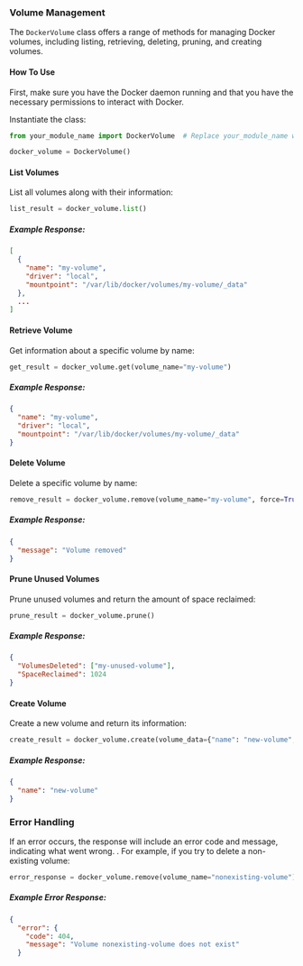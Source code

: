 ### Volume Management
The `DockerVolume` class offers a range of methods for managing Docker volumes, including listing, retrieving, deleting, pruning, and creating volumes.

#### How To Use

First, make sure you have the Docker daemon running and that you have the necessary permissions to interact with Docker.

Instantiate the class:

```python
from your_module_name import DockerVolume  # Replace your_module_name with the actual name of your module

docker_volume = DockerVolume()
```

#### List Volumes

List all volumes along with their information:

```python
list_result = docker_volume.list()
```

##### Example Response:

```json
[
  {
    "name": "my-volume",
    "driver": "local",
    "mountpoint": "/var/lib/docker/volumes/my-volume/_data"
  },
  ...
]
```

#### Retrieve Volume

Get information about a specific volume by name:

```python
get_result = docker_volume.get(volume_name="my-volume")
```

##### Example Response:

```json
{
  "name": "my-volume",
  "driver": "local",
  "mountpoint": "/var/lib/docker/volumes/my-volume/_data"
}
```

#### Delete Volume

Delete a specific volume by name:

```python
remove_result = docker_volume.remove(volume_name="my-volume", force=True)
```

##### Example Response:

```json
{
  "message": "Volume removed"
}
```

#### Prune Unused Volumes

Prune unused volumes and return the amount of space reclaimed:

```python
prune_result = docker_volume.prune()
```

##### Example Response:

```json
{
  "VolumesDeleted": ["my-unused-volume"],
  "SpaceReclaimed": 1024
}
```

#### Create Volume

Create a new volume and return its information:

```python
create_result = docker_volume.create(volume_data={"name": "new-volume", "driver": "local"})
```

##### Example Response:

```json
{
  "name": "new-volume"
}
```

### Error Handling

If an error occurs, the response will include an error code and message, indicating what went wrong.
. For example, if you try to delete a non-existing volume:

```python
error_response = docker_volume.remove(volume_name="nonexisting-volume")
```

##### Example Error Response:

```json
{
  "error": {
    "code": 404,
    "message": "Volume nonexisting-volume does not exist"
  }
